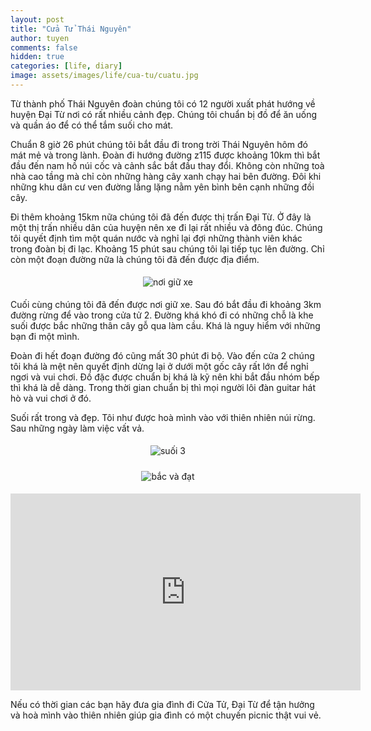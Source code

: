 ```yaml
---
layout: post
title: "Cửa Tử Thái Nguyên"
author: tuyen
comments: false
hidden: true
categories: [life, diary]
image: assets/images/life/cua-tu/cuatu.jpg
---
```


Từ thành phố Thái Nguyên đoàn chúng tôi có 12 người xuất phát hướng về huyện Đại Từ nơi có rất nhiều cảnh đẹp. Chúng tôi chuẩn bị đồ để ăn uống và quần áo để có thể tắm suối cho mát.

Chuẩn 8 giờ 26 phút chúng tôi bắt đầu đi trong trời Thái Nguyên hôm đó mát mẻ và trong lành. Đoàn đi hướng đường z115 được khoảng 10km thì bắt đầu đến nam hồ núi cốc và cảnh sắc bắt đầu thay đổi. Không còn những toà nhà cao tầng mà chỉ còn những hàng cây xanh chạy hai bên đường.
Đôi khi những khu dân cư ven đường lẳng lặng nằm yên bình bên cạnh những đồi cây.

Đi thêm khoảng 15km nữa chúng tôi đã đến được thị trấn Đại Từ. Ở đây là một thị trấn nhiều dân của huyện nên xe đi lại rất nhiều và đông đúc. Chúng tôi quyết định tìm một quán nước và nghỉ lại đợi những thành viên khác trong đoàn bị đi lạc. Khoảng 15 phút sau chúng tôi lại tiếp tục lên đường. Chỉ còn một đoạn đường nữa là chúng tôi đã đến được địa điểm.

<p style="display: flex;"><img style="margin: 5px auto;" src="{{ site.baseurl }}/assets/images/life/cua-tu/giuxe.jpg" alt="nơi giữ xe" /></p>

Cuối cùng chúng tôi đã đến được nơi giữ xe. Sau đó bắt đầu đi khoảng 3km đường rừng để vào trong cửa tử 2. Đường khá khó đi có những chỗ là khe suối được bắc những thân cây gỗ qua làm cầu. Khá là nguy hiểm với những bạn đi một mình. 

Đoàn đi hết đoạn đường đó cũng mất 30 phút đi bộ. Vào đến cửa 2 chúng tôi khá là mệt nên quyết định dừng lại ở dưới một gốc cây rất lớn để nghỉ ngơi và vui chơi. Đồ đặc được chuẩn bị khá là kỹ nên khi bắt đầu nhóm bếp thì khá là dễ dàng. Trong thời gian chuẩn bị thì mọi người lôi đàn guitar hát hò và vui chơi ở đó. 

Suối rất trong và đẹp. Tôi như được hoà mình vào với thiên nhiên núi rừng. Sau những ngày làm việc vất vả. 

<p style="display: flex;"><img style="margin: 5px auto;" src="{{ site.baseurl }}/assets/images/life/cua-tu/suoi3.jpg" alt="suối 3" /></p>
<p style="display: flex;"><img style="margin: 5px auto;" src="{{ site.baseurl }}/assets/images/life/cua-tu/bacvsdat.jpg" alt="bắc và đạt" /></p>

<p><iframe width="560" height="315" src="https://www.youtube.com/embed/G9jw8sqd6eI" frameborder="0" allow="accelerometer; autoplay; encrypted-media; gyroscope; picture-in-picture" allowfullscreen></iframe></p>

Nếu có thời gian các bạn hãy đưa gia đình đi Cửa Tử, Đại Từ để tận hưởng và hoà mình vào thiên nhiên giúp gia đình có một chuyến picnic thật vui vẻ.
